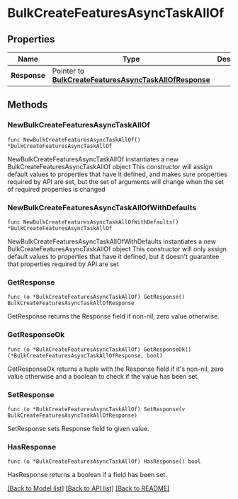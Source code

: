 # BulkCreateFeaturesAsyncTaskAllOf

## Properties

Name | Type | Description | Notes
------------ | ------------- | ------------- | -------------
**Response** | Pointer to [**BulkCreateFeaturesAsyncTaskAllOfResponse**](BulkCreateFeaturesAsyncTaskAllOfResponse.md) |  | [optional] 

## Methods

### NewBulkCreateFeaturesAsyncTaskAllOf

`func NewBulkCreateFeaturesAsyncTaskAllOf() *BulkCreateFeaturesAsyncTaskAllOf`

NewBulkCreateFeaturesAsyncTaskAllOf instantiates a new BulkCreateFeaturesAsyncTaskAllOf object
This constructor will assign default values to properties that have it defined,
and makes sure properties required by API are set, but the set of arguments
will change when the set of required properties is changed

### NewBulkCreateFeaturesAsyncTaskAllOfWithDefaults

`func NewBulkCreateFeaturesAsyncTaskAllOfWithDefaults() *BulkCreateFeaturesAsyncTaskAllOf`

NewBulkCreateFeaturesAsyncTaskAllOfWithDefaults instantiates a new BulkCreateFeaturesAsyncTaskAllOf object
This constructor will only assign default values to properties that have it defined,
but it doesn't guarantee that properties required by API are set

### GetResponse

`func (o *BulkCreateFeaturesAsyncTaskAllOf) GetResponse() BulkCreateFeaturesAsyncTaskAllOfResponse`

GetResponse returns the Response field if non-nil, zero value otherwise.

### GetResponseOk

`func (o *BulkCreateFeaturesAsyncTaskAllOf) GetResponseOk() (*BulkCreateFeaturesAsyncTaskAllOfResponse, bool)`

GetResponseOk returns a tuple with the Response field if it's non-nil, zero value otherwise
and a boolean to check if the value has been set.

### SetResponse

`func (o *BulkCreateFeaturesAsyncTaskAllOf) SetResponse(v BulkCreateFeaturesAsyncTaskAllOfResponse)`

SetResponse sets Response field to given value.

### HasResponse

`func (o *BulkCreateFeaturesAsyncTaskAllOf) HasResponse() bool`

HasResponse returns a boolean if a field has been set.


[[Back to Model list]](../README.md#documentation-for-models) [[Back to API list]](../README.md#documentation-for-api-endpoints) [[Back to README]](../README.md)


